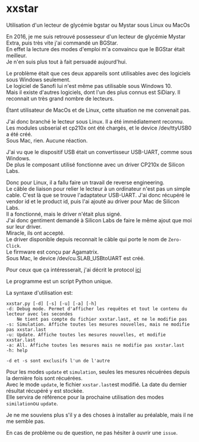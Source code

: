 # xxstar
Utilisation d'un lecteur de glycémie bgstar ou Mystar sous Linux ou MacOs  

En 2016, je me suis retrouvé possesseur d'un lecteur de glycémie Mystar Extra, puis très vite j'ai commandé un BGStar.  
En effet la lecture des modes d'emploi m'a convaincu que le BGStar était meilleur.  
Je n'en suis plus tout à fait persuadé aujourd'hui.  
  
Le problème était que ces deux appareils sont utilisables avec des logiciels sous Windows seulement.  
Le logiciel de Sanofi lui n'est même pas utilisable sous Windows 10.  
Mais il existe d'autres logiciels, dont l'un des plus connus est SiDiary. Il reconnait un très grand nombre de lecteurs.    
  
Étant utilisateur de MacOs et de Linux, cette situation ne me convenait pas.  
  
J'ai donc branché le lecteur sous Linux. Il a été immédiatement reconnu.  
Les modules usbserial et cp210x ont été chargés, et le device /dev/ttyUSB0 a été créé.  
Sous Mac, rien. Aucune réaction.  
  
J'ai vu que le dispositif USB était un convertisseur USB-UART, comme sous Windows.  
De plus le composant utilisé fonctionne avec un driver CP210x de Silicon Labs.  
  
Donc pour Linux, il a fallu faire un travail de reverse engineering.  
Le câble de liaison pour relier le lecteur à un ordinateur n'est pas un simple cable. C'est là que se trouve l'adaptateur USB-UART. J'ai donc récupéré le vendor id et le product id, puis l'ai ajouté au driver pour Mac de Silicon Labs.  
Il a fonctionné, mais le driver n'était plus signé.  
J'ai donc gentiment demandé à Silicon Labs de faire le même ajout que moi sur leur driver.  
Miracle, ils ont accepté.  
Le driver disponible depuis reconnait le câble qui porte le nom de `Zero-Click`.  
Le firmware est conçu par Agamatrix.  
Sous Mac, le device /dev/cu.SLAB_USBtoUART est créé.  
  
Pour ceux que ça intéresserait, j'ai décrit le protocol [ici](https://github.com/nbenm/glucometer-protocols/blob/master/sanofi/bgstar-mystar.md)  
  
Le programme est un script Python unique.  
  
La syntaxe d'utilisation est:  

```
xxstar.py [-d] [-s] [-u] [-a] [-h]  
-d: Debug mode. Permet d'afficher les requêtes et tout le contenu du lecteur avec les secondes  
    Ne tient pas compte du fichier xxstar.last, et ne le modifie pas  
-s: Simulation. Affiche toutes les mesures nouvelles, mais ne modifie pas xxstar.last  
-u: Update. Affiche toutes les mesures nouvelles, et modifie xxstar.last  
-a: All. Affiche toutes les mesures mais ne modifie pas xxstar.last  
-h: help  
  
-d et -s sont exclusifs l'un de l'autre  
```
Pour les modes `update` et `simulation`, seules les mesures récuérées depuis la dernière fois sont récuérées.  
Avec le mode `update`, le fichier `xxstar.last`est modifié. La date du dernier résultat récupéré y est stockée.  
Elle servira de référence pour la prochaine utilisation des modes `similation`ou `update`.  

Je ne me souviens plus s'il y a des choses à installer au préalable, mais il ne me semble pas.  
  
En cas de problème ou de question, ne pas hésiter à ouvrir une `issue`.  
